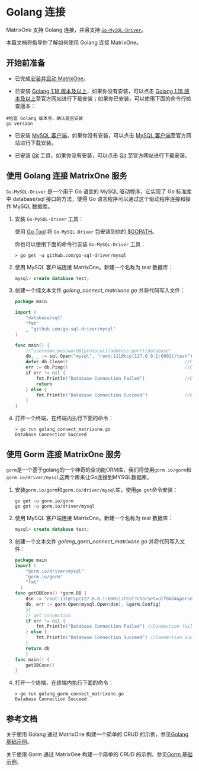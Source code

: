 # Golang 连接

MatrixOne 支持 Golang 连接，并且支持 [`Go-MySQL-Driver`](https://github.com/go-sql-driver/mysql)。

本篇文档将指导你了解如何使用 Golang 连接 MatrixOne。

## 开始前准备

- 已完成[安装并启动 MatrixOne](../../Get-Started/install-standalone-matrixone.md)。

- 已安装 [Golang 1.18 版本及以上](https://go.dev/dl/)，如果你没有安装，可以点击 [Golang 1.18 版本及以上](https://go.dev/dl/)至官方网站进行下载安装；如果你已安装，可以使用下面的命令行检查版本：

```
#检查 Golang 版本号，确认是否安装
go version
```

- 已安装 [MySQL 客户端](https://dev.mysql.com/downloads/mysql)，如果你没有安装，可以点击 [MySQL 客户端](https://dev.mysql.com/downloads/mysql)至官方网站进行下载安装。

- 已安装 [Git](https://git-scm.com/downloads) 工具，如果你没有安装，可以点击 [Git](https://git-scm.com/downloads) 至官方网站进行下载安装。

## 使用 Golang 连接 MatrixOne 服务

`Go-MySQL-Driver` 是一个用于 Go 语言的 MySQL 驱动程序，它实现了 Go 标准库中 database/sql 接口的方法，使得 Go 语言程序可以通过这个驱动程序连接和操作 MySQL 数据库。

1. 安装 `Go-MySQL-Driver` 工具：

    使用 [Go Tool](https://golang.org/cmd/go/) 将 `Go-MySQL-Driver` 包安装到你的 [$GOPATH](https://github.com/golang/go/wiki/GOPATH)。

    你也可以使用下面的命令行安装 `Go-MySQL-Driver` 工具：

    ```
    > go get -u github.com/go-sql-driver/mysql
    ```

2. 使用 MySQL 客户端连接 MatrixOne。新建一个名称为 *test* 数据库：

    ```sql
    mysql> create database test;
    ```

3. 创建一个纯文本文件 *golang_connect_matrixone.go* 并将代码写入文件：

    ```go
    package main

    import (
        "database/sql"
        "fmt"
        _ "github.com/go-sql-driver/mysql"
    )

    func main() {
        //"username:password@[protocol](address:port)/database"
        db, _ := sql.Open("mysql", "root:111@tcp(127.0.0.1:6001)/test") // Set database connection
        defer db.Close()                                            //Close DB
        err := db.Ping()                                            //Connect to DB
        if err != nil {
            fmt.Println("Database Connection Failed")               //Connection failed
            return
        } else {
            fmt.Println("Database Connection Succeed")              //Connection succeed
        }
    }
    ```

4. 打开一个终端，在终端内执行下面的命令：

    ```
    > go run golang_connect_matrixone.go
    Database Connection Succeed
    ```

## 使用 Gorm 连接 MatrixOne 服务

```gorm```是一个基于golang的一个神奇的全功能ORM库，我们将使用```gorm.io/gorm```和```gorm.io/driver/mysql```这两个库来让Go连接到MYSQL数据库。

1. 安装```gorm.io/gorm```和```gorm.io/driver/mysql```库，使用```go get```命令安装：

   ```
   go get -u gorm.io/gorm
   go get -u gorm.io/driver/mysql
   ```

2. 使用 MySQL 客户端连接 MatrixOne。新建一个名称为 *test* 数据库：
   
    ```sql
    mysql> create database test;
    ```

3. 创建一个文本文件 *golang_gorm_connect_matrixone.go* 并将代码写入文件：
   
    ```go
    package main
    import (
    	"gorm.io/driver/mysql"
    	"gorm.io/gorm"
    	"fmt"
      )
    func getDBConn() *gorm.DB {
	    dsn := "root:111@tcp(127.0.0.1:6001)/test?charset=utf8mb4&parseTime=True&loc=Local" //MO 
	    db, err := gorm.Open(mysql.Open(dsn), &gorm.Config{ 
	    })
	    // get connection
	    if err != nil {
	    	fmt.Println("Database Connection Failed") //Connection failed
	    } else {
	    	fmt.Println("Database Connection Succeed") //Connection succeed
	    }
	    return db
        }
    func main() {
    	getDBConn()
    }
    ```

4. 打开一个终端，在终端内执行下面的命令：

    ```
    > go run golang_gorm_connect_matrixone.go
    Database Connection Succeed
    ```

## 参考文档

关于使用 Golang 通过 MatrixOne 构建一个简单的 CRUD 的示例，参见[Golang 基础示例](../../Tutorial/develop-golang-crud-demo.md)。

关于使用 Gorm 通过 MatrixOne 构建一个简单的 CRUD 的示例，参见[Gorm 基础示例](../../Tutorial/gorm-golang-crud-demo.md)。
